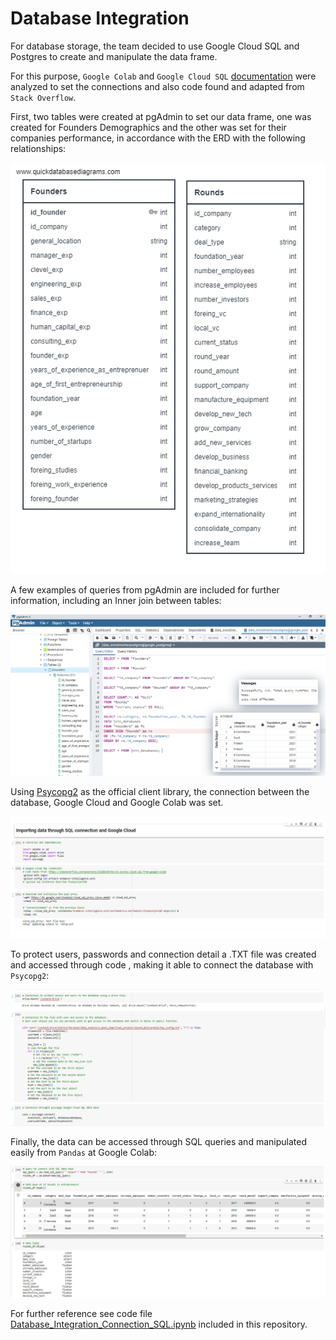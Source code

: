 # Database Integration 

For database storage, the team decided to use Google Cloud SQL and Postgres to create and manipulate the data frame.

For this purpose, `Google Colab` and `Google Cloud SQL` [documentation](https://cloud.google.com/sql?utm_source=google&utm_medium=cpc&utm_campaign=latam-MX-all-es-dr-BKWS-all-all-trial-p-dr-1009897-LUAC0015906&utm_content=text-ad-none-any-DEV_c-CRE_536282977853-ADGP_Hybrid%20%7C%20BKWS%20-%20PHR%20%7C%20Txt%20~%20Databases_SQL-KWID_43700065338783015-kwd-1394586267078&utm_term=KW_sql%20google-ST_SQL%20Google&gclid=CjwKCAiAm7OMBhAQEiwArvGi3BeqrWxq0BMSJV2Nyq7-i0oiingXdsJU1NAEy7h6d5eDB4yop3ELkRoC2oUQAvD_BwE&gclsrc=aw.ds) were analyzed to set the connections and also code found and adapted from `Stack Overflow`. 

First, two tables were created at pgAdmin to set our data frame, one was created for Founders Demographics and the other was set for their companies performance, in accordance with the ERD with the following relationships: 

![SQL_Diagram](./Resources/EDR.png)

A few examples of queries from pgAdmin are included for further information, including an Inner join between tables:

![Queries](./Resources/Queries.png)

Using [Psycopg2](https://www.psycopg.org/docs/) as the official client library, the connection between the database, Google Cloud and Google Colab was set.  

![database_1](./Resources/database_1.png)

To protect users, passwords and connection detail a .TXT file was created and accessed through code , making it able to connect the database with   `Psycopg2`:

![database_2](./Resources/database_2.png)

Finally, the data can be accessed through SQL queries and manipulated easily from `Pandas` at Google Colab:

![database_3](./Resources/database_3.png)

For further reference see code file [Database_Integration_Connection_SQL.ipynb](/Database_Integration_Connection_SQL.ipynb) included in this repository.

